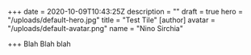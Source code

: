 +++
date = 2020-10-09T10:43:25Z
description = ""
draft = true
hero = "/uploads/default-hero.jpg"
title = "Test Tile"
[author]
avatar = "/uploads/default-avatar.png"
name = "Nino Sirchia"

+++
Blah Blah blah